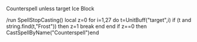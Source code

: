 Counterspell unless target Ice Block

/run SpellStopCasting() local z=0 for i=1,27 do t=UnitBuff("target",i) if (t and string.find(t,"Frost")) then z=1 break end end if z==0 then CastSpellByName("Counterspell")end